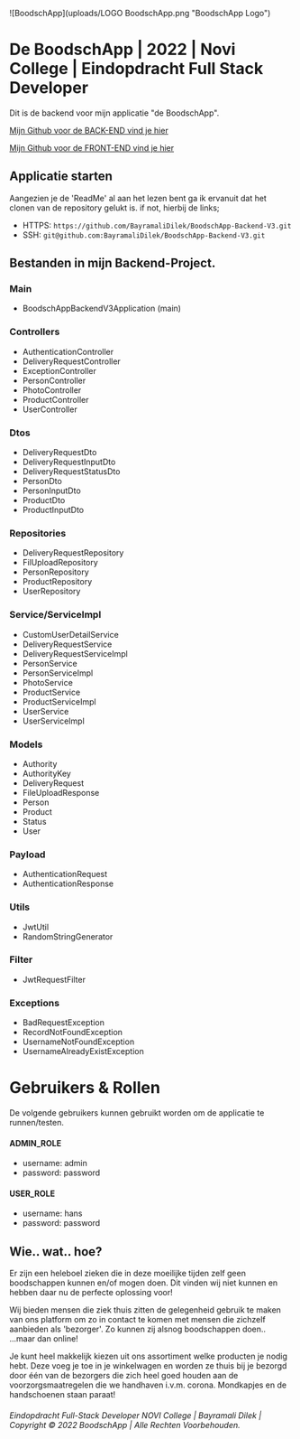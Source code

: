 
![BoodschApp](uploads/LOGO BoodschApp.png "BoodschApp Logo")


# De BoodschApp | 2022 | Novi College | Eindopdracht Full Stack Developer

Dit is de backend voor mijn applicatie "de BoodschApp".

[Mijn Github voor de BACK-END vind je hier](https://github.com/BayramaliDilek/BoodschApp-Backend-V3)

[Mijn Github voor de FRONT-END vind je hier](https://github.com/BayramaliDilek/BoodschApp-Frontend-V3)


## Applicatie starten

Aangezien je de 'ReadMe' al aan het lezen bent ga ik ervanuit dat het clonen van de repository gelukt is. 
if not, hierbij de links;

- HTTPS: `https://github.com/BayramaliDilek/BoodschApp-Backend-V3.git`
- SSH: `git@github.com:BayramaliDilek/BoodschApp-Backend-V3.git`

## Bestanden in mijn Backend-Project.

### Main
- BoodschAppBackendV3Application (main)

### Controllers
- AuthenticationController
- DeliveryRequestController
- ExceptionController
- PersonController
- PhotoController
- ProductController
- UserController

### Dtos
- DeliveryRequestDto
- DeliveryRequestInputDto
- DeliveryRequestStatusDto
- PersonDto
- PersonInputDto
- ProductDto
- ProductInputDto

### Repositories
- DeliveryRequestRepository
- FilUploadRepository
- PersonRepository
- ProductRepository
- UserRepository

### Service/ServiceImpl
- CustomUserDetailService
- DeliveryRequestService
- DeliveryRequestServiceImpl
- PersonService
- PersonServiceImpl
- PhotoService
- ProductService
- ProductServiceImpl
- UserService
- UserServiceImpl

### Models
- Authority
- AuthorityKey
- DeliveryRequest
- FileUploadResponse
- Person
- Product
- Status
- User

### Payload
- AuthenticationRequest
- AuthenticationResponse

### Utils
- JwtUtil
- RandomStringGenerator

### Filter
- JwtRequestFilter

### Exceptions
- BadRequestException
- RecordNotFoundException
- UsernameNotFoundException
- UsernameAlreadyExistException

# Gebruikers & Rollen

De volgende gebruikers kunnen gebruikt worden om de applicatie te runnen/testen.

#### ADMIN_ROLE 
- username: admin
- password: password

#### USER_ROLE
- username: hans
- password: password

## Wie.. wat.. hoe?

Er zijn een heleboel zieken die in deze moeilijke tijden zelf geen boodschappen kunnen en/of
mogen doen. Dit vinden wij niet kunnen en hebben daar nu de perfecte oplossing voor!

Wij bieden mensen die ziek thuis zitten de gelegenheid gebruik te maken van ons platform om zo
in contact te komen met mensen die zichzelf
aanbieden als 'bezorger'. Zo kunnen zij alsnog boodschappen doen.. ...maar dan online!

Je kunt heel makkelijk kiezen uit ons assortiment welke producten je nodig hebt. Deze voeg je toe in je winkelwagen en
worden ze thuis bij je
bezorgd door één van de bezorgers die zich heel goed houden aan de voorzorgsmaatregelen die we handhaven i.v.m. corona. Mondkapjes
en de handschoenen staan paraat!



###### Eindopdracht Full-Stack Developer NOVI College | Bayramali Dilek | Copyright © 2022 BoodschApp | Alle Rechten Voorbehouden.